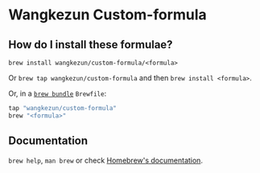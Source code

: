 # Wangkezun Custom-formula

## How do I install these formulae?

`brew install wangkezun/custom-formula/<formula>`

Or `brew tap wangkezun/custom-formula` and then `brew install <formula>`.

Or, in a [`brew bundle`](https://github.com/Homebrew/homebrew-bundle) `Brewfile`:

```ruby
tap "wangkezun/custom-formula"
brew "<formula>"
```

## Documentation

`brew help`, `man brew` or check [Homebrew's documentation](https://docs.brew.sh).
